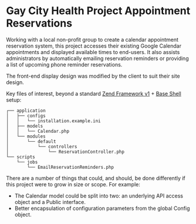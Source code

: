 Gay City Health Project
Appointment Reservations
==================================================

Working with a local non-profit group to create a calendar appointment reservation system, this project accesses their existing Google Calendar appointments and displayed available times to end-users. It also assists administrators by automatically emailing reservation reminders or providing a list of upcoming phone reminder reservations.

The front-end display design was modified by the client to suit their site design.

Key files of interest, beyond a standard [Zend Framework v1](http://framework.zend.com/) + [Base Shell](https://bitbucket.org/zimzat/zend-framework-base-shell) setup:
```
┌── application
│   ├── configs
│   │   └── installation.example.ini
│   ├── models
│   │   └── Calendar.php
│   └── modules
│       └── default
│           └── controllers
│               └── ReservationController.php
└── scripts
    └── jobs
        └── EmailReservationReminders.php
```

There are a number of things that could, and should, be done differently if this project were to grow in size or scope. For example:
- The Calendar model could be split into two: an underlying API access object and a Public interface.
- Better encapsulation of configuration parameters from the global Config object.
